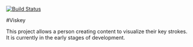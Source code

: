 [![Build Status](https://travis-ci.org/bartushk/viskey.svg?branch=master)](https://travis-ci.org/bartushk/viskey)

#Viskey 

This project allows a person creating content to visualize their key strokes. It is currently in the early stages of development.
